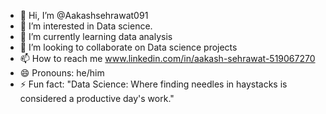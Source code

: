 - 👋 Hi, I’m @Aakashsehrawat091
- 👀 I’m interested in Data science.
- 🌱 I’m currently learning data analysis
- 💞️ I’m looking to collaborate on Data science projects
- 📫 How to reach me www.linkedin.com/in/aakash-sehrawat-519067270
- 😄 Pronouns: he/him
- ⚡ Fun fact: "Data Science: Where finding needles in haystacks is considered a productive day's work."

<!---
Aakashsehrawat091/Aakashsehrawat091 is a ✨ special ✨ repository because its `README.md` (this file) appears on your GitHub profile.
You can click the Preview link to take a look at your changes.
--->
